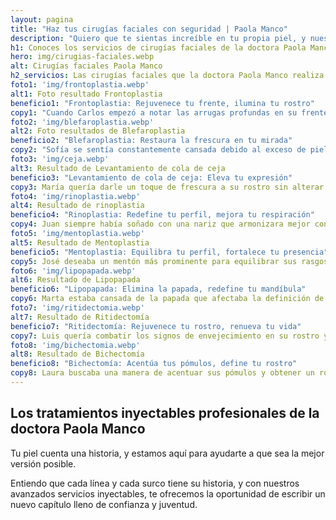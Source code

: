 ```yaml
---
layout: pagina
title: "Haz tus cirugías faciales con seguridad | Paola Manco"
description: "Quiero que te sientas increíble en tu propia piel, y nuestros servicios de cirugías faciales están diseñados para ayudarte a lograrlo."
h1: Conoces los servicios de cirugías faciales de la doctora Paola Manco
hero: img/cirugias-faciales.webp
alt: Cirugías faciales Paola Manco
h2_servicios: Las cirugías faciales que la doctora Paola Manco realiza
foto1: 'img/frontoplastia.webp'
alt1: Foto resultado Frontoplastia
beneficio1: "Frontoplastia: Rejuvenece tu frente, ilumina tu rostro"
copy1: "Cuando Carlos empezó a notar las arrugas profundas en su frente, sabía que era hora de un cambio. Con nuestra frontoplastia, logramos suavizar esas líneas y levantar las cejas, dándole un aspecto más joven y revitalizado. Ahora, Carlos se siente más seguro y su rostro refleja esa energía renovada. Tú también puedes experimentar esta transformación."
foto2: 'img/blefaroplastia.webp'
alt2: Foto resultados de Blefaroplastia
beneficio2: "Blefaroplastia: Restaura la frescura en tu mirada"
copy2: "Sofía se sentía constantemente cansada debido al exceso de piel en sus párpados. Con nuestra blefaroplastia, eliminamos esa piel sobrante y la acumulación de grasa, dándole a Sofía una mirada más abierta y fresca. Hoy, sus ojos reflejan la vitalidad y juventud que siente por dentro. ¿Te imaginas despertar cada mañana con una mirada descansada y rejuvenecida?"
foto3: 'img/ceja.webp'
alt3: Resultado de Levantamiento de cola de ceja
beneficio3: "Levantamiento de cola de ceja: Eleva tu expresión"
copy3: María quería darle un toque de frescura a su rostro sin alterar su esencia. Con el levantamiento de cola de ceja, logramos elevar y definir sus cejas, proporcionando una expresión más juvenil y radiante. Ahora, María disfruta de una apariencia natural y mejorada que resalta su belleza. Tú también puedes lograr este efecto.
foto4: 'img/rinoplastia.webp'
alt4: Resultado de rinoplastia
beneficio4: "Rinoplastia: Redefine tu perfil, mejora tu respiración"
copy4: Juan siempre había soñado con una nariz que armonizara mejor con sus facciones. Con nuestra rinoplastia, no solo logramos darle la forma deseada, sino que también mejoramos su respiración. Hoy, Juan se siente más seguro y respira con facilidad. Si deseas cambiar la apariencia de tu nariz o mejorar tu calidad de vida, nosotros podemos ayudarte.
foto5: 'img/mentoplastia.webp'
alt5: Resultado de Mentoplastia
beneficio5: "Mentoplastia: Equilibra tu perfil, fortalece tu presencia"
copy5: José deseaba un mentón más prominente para equilibrar sus rasgos faciales. Con nuestra mentoplastia, logramos darle la proyección que buscaba, mejorando la armonía de su rostro. Hoy, José luce un perfil más equilibrado y fuerte. Si buscas darle más definición a tu mentón, estamos aquí para ayudarte.
foto6: 'img/lipopapada.webp'
alt6: Resultado de Lipopapada
beneficio6: "Lipopapada: Elimina la papada, redefine tu mandíbula"
copy6: Marta estaba cansada de la papada que afectaba la definición de su mandíbula. Con nuestra lipopapada, eliminamos ese exceso de grasa, dándole una línea de mandíbula más definida y elegante. Ahora, Marta se siente más segura y su rostro refleja esa confianza. Tú también puedes disfrutar de un perfil más definido.
foto7: 'img/ritidectomia.webp'
alt7: Resultado de Ritidectomía
beneficio7: "Ritidectomía: Rejuvenece tu rostro, renueva tu vida"
copy7: Luis quería combatir los signos de envejecimiento en su rostro y cuello. Con nuestra ritidectomía, logramos tensar la piel y eliminar el exceso, dándole una apariencia más joven y firme. Hoy, Luis luce una piel rejuvenecida que refleja su energía y vitalidad. ¿Listo para revitalizar tu apariencia?
foto8: 'img/bichectomia.webp'
alt8: Resultado de Bichectomía
beneficio8: "Bichectomía: Acentúa tus pómulos, define tu rostro"
copy8: Laura buscaba una manera de acentuar sus pómulos y obtener un rostro más definido. Con la bichectomía, eliminamos el exceso de grasa en sus mejillas, dándole una apariencia más esculpida y elegante. Ahora, Laura disfruta de un rostro más definido y atractivo. Tú también puedes realzar tus rasgos con este procedimiento.
---
```

## Los tratamientos inyectables profesionales de la doctora Paola Manco

Tu piel cuenta una historia, y estamos aquí para ayudarte a que sea la mejor versión posible.

Entiendo que cada línea y cada surco tiene su historia, y con nuestros avanzados servicios inyectables, te ofrecemos la oportunidad de escribir un nuevo capítulo lleno de confianza y juventud.
